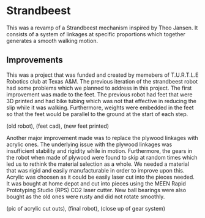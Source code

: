 # Strandbeest
This was a revamp of a Strandbeest mechanism inspired by Theo Jansen. It consists of a system of linkages at specific proportions which together 
generates a smooth walking motion.

## Improvements
This was a project that was funded and created by memebers of T.U.R.T.L.E Robotics club at Texas A&M. The previous iteration of the strandbeest 
robot had some problems which we planned to address in this project. The first improvement was made to the feet. The previous robot had feet 
that were 3D printed and had bike tubing which was not that effective in reducing the slip while it was walking. Furthermore, weights were embedded 
in the feet so that the feet would be parallel to the ground at the start of each step.

(old robot), (feet cad), (new feet printed)

Another major improvement made was to replace the plywood linkages with acrylic ones. The underlying issue with the plywood linkages was insufficient
stability and rigidity while in motion. Furthermore, the gears in the robot when made of plywood were found to skip at random times which led us to rethink
the material selection as a whole. We needed a material that was rigid and easily manufacturable in order to improve upon this. Acrylic was choosen
as it could be easily laser cut into the pieces needed. It was bought at home depot and cut into pieces using the MEEN Rapid Prototyping Studio (RPS)
CO2 laser cutter. New ball bearings were also bought as the old ones were rusty and did not rotate smoothly.

(pic of acrylic cut outs), (final robot), (close up of gear system)
